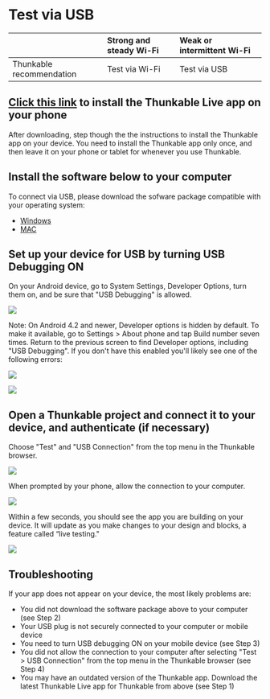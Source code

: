 # Test via USB

|  | Strong and steady Wi-Fi | Weak or intermittent Wi-Fi |
| :--- | :--- | :--- |
| Thunkable recommendation | Test via Wi-Fi | Test via USB |

## [Click this link](https://play.google.com/store/apps/details?id=com.thunkable.appinventor.aicompanion3&hl=en) to install the Thunkable Live app on your phone  <a id="step-1-install-the-thunkable-live-app-on-your-phone"></a>

After downloading, step though the the instructions to install the Thunkable app on your device. You need to install the Thunkable app only once, and then leave it on your phone or tablet for whenever you use Thunkable.

## Install the software below to your computer  <a id="step-2-install-the-software-below-to-your-computer"></a>

To connect via USB, please download the sofware package compatible with your operating system:

* [Windows](http://share.thunkableapps.com/setup/ThunkableStarterWindowsV3.zip)
* [MAC](http://share.thunkableapps.com/setup/ThunkableStarterMacV3.zip)

## Set up your device for USB by turning USB Debugging ON  <a id="step-3-set-up-your-device-for-usb-by-turning-usb-debugging-on"></a>

On your Android device, go to System Settings, Developer Options, turn them on, and be sure that "USB Debugging" is allowed.

![](https://thunkable.com/explore/img/connect-usb/usb-debug.png)

Note: On Android 4.2 and newer, Developer options is hidden by default. To make it available, go to Settings &gt; About phone and tap Build number seven times. Return to the previous screen to find Developer options, including "USB Debugging". If you don't have this enabled you'll likely see one of the following errors:

![](https://thunkable.com/explore/img/connect-usb/usb-error1.png)

![](https://thunkable.com/explore/img/connect-usb/usb-error2.png)

## Open a Thunkable project and connect it to your device, and authenticate \(if necessary\)  <a id="step-4-open-a-thunkable-project-and-connect-it-to-your-device-and-authenticate-if-necessary"></a>

Choose "Test" and "USB Connection" from the top menu in the Thunkable browser.

![](https://thunkable.com/explore/img/connect-usb/usb-test.png)

When prompted by your phone, allow the connection to your computer.

![](https://thunkable.com/explore/img/connect-usb/usb-allow.png)

Within a few seconds, you should see the app you are building on your device. It will update as you make changes to your design and blocks, a feature called “live testing."

![](https://thunkable.com/explore/img/connect-usb/usb-success.png)

## Troubleshooting  <a id="troubleshooting"></a>

If your app does not appear on your device, the most likely problems are:

* You did not download the software package above to your computer \(see Step 2\)
* Your USB plug is not securely connected to your computer or mobile device
* You need to turn USB debugging ON on your mobile device \(see Step 3\)
* You did not allow the connection to your computer after selecting "Test &gt; USB Connection" from the top menu in the Thunkable browser \(see Step 4\)
* You may have an outdated version of the Thunkable app. Download the latest Thunkable Live app for Thunkable from above \(see Step 1\)

